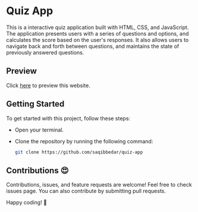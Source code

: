 # Quiz App

This is a interactive quiz application built with HTML, CSS, and JavaScript. The application presents users with a series of questions and options, and calculates the score based on the user's responses. It also allows users to navigate back and forth between questions, and maintains the state of previously answered questions.

## Preview

Click [here](https://github.com/saqibbedar/quiz-app) to preview this website.

## Getting Started

To get started with this project, follow these steps:

- Open your terminal.
- Clone the repository by running the following command:

    ```bash
    git clone https://github.com/saqibbedar/quiz-app
    ```

## Contributions 😍
Contributions, issues, and feature requests are welcome! Feel free to check issues page. You can also contribute by submitting pull requests.

Happy coding! 🚀